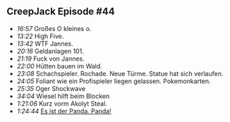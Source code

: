 ## CreepJack Episode #44
* *16:57* Großes O kleines o. 
* *13:22* High Five. 
* *13:42* WTF Jannes.
* *20:16* Geldanlagen 101.
* *21:19* Fuck von Jannes.
* *22:00* Hütten bauen im Wald.
* *23:08* Schachspieler. Rochade. Neue Türme. Statue hat sich verlaufen.
* *24:05* Foliant wie ein Profispieler liegen gelassen. Pokemonkarten.
* *25:35* Oger Shockwave
* *34:04* Wiesel hilft beim Blocken
* *1:21:06* Kurz vorm Akolyt Steal.
* *1:24:44* [Es ist der Panda. Panda!](https://youtu.be/a1C7nq1c4Lg?t=5089)
